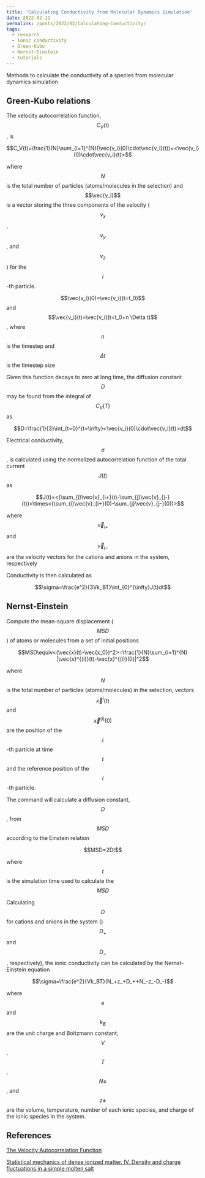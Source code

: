 ```yaml
---
title: 'Calculating Conductivity from Molecular Dynamics Simulation'
date: 2022-02-11
permalink: /posts/2022/02/Calculating-Conductivity/
tags:
  - research
  - ionic conductivity
  - Green-Kubo
  - Nernst-Einstein
  - tutorials
---
```


Methods to calculate the conductivity of a species from molecular dynamics simulation

## Green-Kubo relations
The velocity autocorrelation function, $$C_V(t)$$, is

<p style="text-align: center;">$$C_V(t)=\frac{1}{N}\sum_{i=1}^{N}(\vec{v_i}(0)\cdot\vec{v_i}(t))=<\vec{v_i}(0)\cdot\vec{v_i}(t)>$$</p>

where $$N$$ is the total number of particles (atoms/molecules in the selection) and $$\vec{v_i}$$ is a vector storing the three components of the velocity ($$v_x$$, $$v_y$$, and $$v_z$$) for the $$i$$-th particle.

$$\vec{v_i}(0)=\vec{v_i}(t=t_0)$$ and $$\vec{v_i}(t)=\vec{v_i}(t=t_0+n \Delta t)$$, where $$n$$ is the timestep and $$\Delta t$$ is the timestep size

Given this function decays to zero at long time, the diffusion constant $$D$$ may be found from the integral of $$C_V(T)$$ as

<p style="text-align: center;">$$D=\frac{1}{3}\int_{t=0}^{t=\infty}<\vec{v_i}(0)\cdot\vec{v_i}(t)>dt$$</p>

Electrical conductivity, $$\sigma$$, is calculated using the normalized autocorrelation function of the total current $$J(t)$$ as

<p style="text-align: center;">$$J(t)=<(\sum_{i}\vec{v}_{i+}(t)-\sum_{j}\vec{v}_{j-}(t))>\times<(\sum_{i}\vec{v}_{i+}(0)-\sum_{j}\vec{v}_{j-}(0))>$$</p>

where $$\vec{v}_{i+}$$ and $$\vec{v}_{j-}$$ are the velocity vectors for the cations and anions in the system, respectively

Conductivity is then calculated as

<p style="text-align: center;">$$\sigma=\frac{e^2}{3Vk_BT}\int_{0}^{\infty}J(t)dt$$</p>

## Nernst-Einstein
Compute the mean-square displacement ($$MSD$$) of atoms or molecules from a set of initial positions

<p style="text-align: center;">$$MSD\equiv<(\vec{x}(t)-\vec{x_0})^2>=\frac{1}{N}\sum_{i=1}^{N} |\vec{x}^{(i)}(t)-\vec{x}^{(i)}(0)|^2$$</p>

where $$N$$ is the total number of particles (atoms/molecules) in the selection, vectors $$\vec{x}^{i}(t)$$ and $$\vec{x}^{(i)}(0)$$ are the position of the $$i$$-th particle at time $$t$$ and the reference position of the $$i$$-th particle.

The command will calculate a diffusion constant, $$D$$, from $$MSD$$ according to the Einstein relation

<p style="text-align: center;">$$MSD=2Dt$$</p>

where $$t$$ is the simulation time used to calculate the $$MSD$$

Calculating $$D$$ for cations and anions in the system ()$$D_+$$ and $$D_-$$, respectively), the ionic conductivity can be calculated by the Nernst-Einstein equation

<p style="text-align: center;">$$\sigma=\frac{e^2}{Vk_BT}(N_+z_+D_++N_-z_-D_-)$$</p>

where $$e$$ and $$k_B$$ are the unit charge and Boltzmann constant; $$V$$, $$T$$, $$N\pm$$, and $$z\pm$$ are the volume, temperature, number of each ionic species, and charge of the ionic species in the system.

## References
[The Velocity Autocorrelation Function](https://www.ucl.ac.uk/~ucfbasc/Theory/vaf.html#:~:text=The%20velocity%20autocorrelation%20function%20)

[Statistical mechanics of dense ionized matter. IV. Density and charge fluctuations in a simple molten salt](https://doi.org/10.1103/PhysRevA.11.2111)
